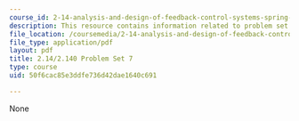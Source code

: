 ```yaml
---
course_id: 2-14-analysis-and-design-of-feedback-control-systems-spring-2014
description: This resource contains information related to problem set 7.
file_location: /coursemedia/2-14-analysis-and-design-of-feedback-control-systems-spring-2014/50f6cac85e3ddfe736d42dae1640c691_MIT2_14S14_Problem_Set_7.pdf
file_type: application/pdf
layout: pdf
title: 2.14/2.140 Problem Set 7
type: course
uid: 50f6cac85e3ddfe736d42dae1640c691

---
```

None